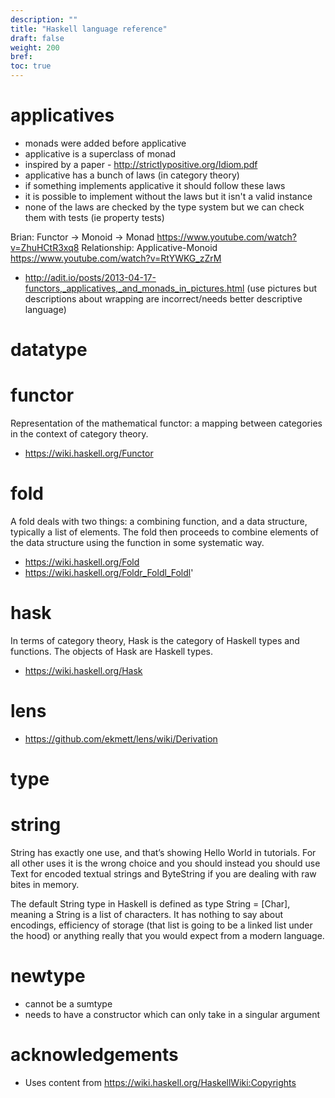 ```yaml
---
description: ""
title: "Haskell language reference"
draft: false
weight: 200
bref:
toc: true
---
```


# applicatives
- monads were added before applicative
- applicative is a superclass of monad
- inspired by a paper - http://strictlypositive.org/Idiom.pdf
- applicative has a bunch of laws (in category theory)
- if something implements applicative it should follow these laws
- it is possible to implement without the laws but it isn't a valid instance
- none of the laws are checked by the type system but we can check them with tests (ie property tests)

Brian: Functor -> Monoid -> Monad https://www.youtube.com/watch?v=ZhuHCtR3xq8
Relationship: Applicative-Monoid https://www.youtube.com/watch?v=RtYWKG_zZrM

- http://adit.io/posts/2013-04-17-functors,_applicatives,_and_monads_in_pictures.html (use pictures but descriptions about wrapping are incorrect/needs better descriptive language)

# datatype


# functor
Representation of the mathematical functor: a mapping between categories in the context of category theory.

- https://wiki.haskell.org/Functor

# fold
A fold deals with two things: a combining function, and a data structure, typically a list of elements. The fold then proceeds to combine elements of the data structure using the function in some systematic way. 

- https://wiki.haskell.org/Fold
- https://wiki.haskell.org/Foldr_Foldl_Foldl'

# hask
In terms of category theory, Hask is the category of Haskell types and functions. The objects of Hask are Haskell types.

- https://wiki.haskell.org/Hask

# lens
- https://github.com/ekmett/lens/wiki/Derivation

# type

# string
String has exactly one use, and that’s showing Hello World in tutorials. For all other uses it is the wrong choice and you should instead you should use Text for encoded textual strings and ByteString if you are dealing with raw bites in memory.

The default String type in Haskell is defined as type String = [Char], meaning a String is a list of characters. It has nothing to say about encodings, efficiency of storage (that list is going to be a linked list under the hood) or anything really that you would expect from a modern language. 

# newtype
- cannot be a sumtype
- needs to have a constructor which can only take in a singular argument

# acknowledgements
- Uses content from https://wiki.haskell.org/HaskellWiki:Copyrights
